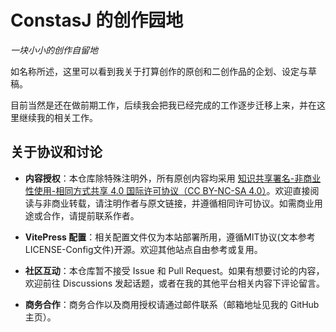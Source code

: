 # ConstasJ 的创作园地

_一块小小的创作自留地_

如名称所述，这里可以看到我关于打算创作的原创和二创作品的企划、设定与草稿。

目前当然是还在做前期工作，后续我会把我已经完成的工作逐步迁移上来，并在这里继续我的相关工作。

## 关于协议和讨论

-   **内容授权**：本仓库除特殊注明外，所有原创内容均采用 [知识共享署名-非商业性使用-相同方式共享 4.0 国际许可协议（CC BY-NC-SA 4.0）](https://creativecommons.org/licenses/by-nc-sa/4.0/deed.zh-hans)。欢迎直接阅读与非商业转载，请注明作者与原文链接，并遵循相同许可协议。如需商业用途或合作，请提前联系作者。

-   **VitePress 配置**：相关配置文件仅为本站部署所用，遵循MIT协议(文本参考LICENSE-Config文件)开源。欢迎其他站点自由参考或复用。

-   **社区互动**：本仓库暂不接受 Issue 和 Pull Request。如果有想要讨论的内容，欢迎前往 Discussions 发起话题，或者在我的其他平台相关内容下评论留言。

-   **商务合作**：商务合作以及商用授权请通过邮件联系（邮箱地址见我的 GitHub 主页）。
